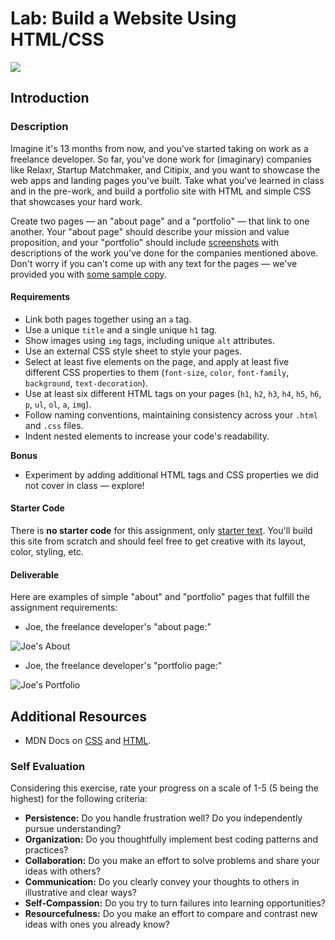 # Lab: Build a Website Using HTML/CSS
![](http://i.giphy.com/3Fi5jZkZdJA4M.gif)

## Introduction

### Description

Imagine it's 13 months from now, and you've started taking on work as a freelance developer. So far, you've done work for (imaginary) companies like Relaxr, Startup Matchmaker, and Citipix, and you want to showcase the web apps and landing pages you've built. Take what you've learned in class and in the pre-work, and build a portfolio site with HTML and simple CSS that showcases your hard work.

Create two pages — an "about page" and a "portfolio" — that link to one another. Your "about page" should describe your mission and value proposition, and your "portfolio" should include [screenshots](starter-code/images) with descriptions of the work you've done for the companies mentioned above. Don't worry if you can't come up with any text for the pages — we've provided you with [some sample copy](starter-code/sample-copy.txt).


#### Requirements

- Link both pages together using an `a` tag.
- Use a unique `title` and a single unique `h1` tag.
- Show images using `img` tags, including unique `alt` attributes.
- Use an external CSS style sheet to style your pages.
- Select at least five elements on the page, and apply at least five different CSS properties to them (`font-size`, `color`, `font-family`, `background`, `text-decoration`).
- Use at least six different HTML tags on your pages (`h1`, `h2`, `h3`, `h4`, `h5`, `h6`, `p`, `ul`, `ol`, `a`, `img`).
- Follow naming conventions, maintaining consistency across your `.html` and `.css` files.
- Indent nested elements to increase your code's readability.

**Bonus**

- Experiment by adding additional HTML tags and CSS properties we did not cover in class — explore!

#### Starter Code

There is **no starter code** for this assignment, only [starter text](starter-code/sample-copy.txt). You'll build this site from scratch and should feel free to get creative with its layout, color, styling, etc.

#### Deliverable

Here are examples of simple "about" and "portfolio" pages that fulfill the assignment requirements:

- Joe, the freelance developer's "about page:"

![Joe's About](https://i.imgur.com/glWa47g.png)

- Joe, the freelance developer's "portfolio page:"

![Joe's Portfolio](https://i.imgur.com/zhBMmuJ.png)

## Additional Resources

- MDN Docs on [CSS](https://developer.mozilla.org/en-US/docs/Web/CSS) and [HTML](https://developer.mozilla.org/en-US/docs/Web/HTML).

### Self Evaluation

Considering this exercise, rate your progress on a scale of 1-5 (5 being the highest) for the following criteria:

- **Persistence:** Do you handle frustration well? Do you independently pursue understanding?
- **Organization:** Do you thoughtfully implement best coding patterns and practices?
- **Collaboration:** Do you make an effort to solve problems and share your ideas with others?
- **Communication:** Do you clearly convey your thoughts to others in illustrative and clear ways?
- **Self-Compassion:** Do you try to turn failures into learning opportunities?
- **Resourcefulness:** Do you make an effort to compare and contrast new ideas with ones you already know? 

